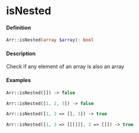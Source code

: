 # isNested

#### Definition

```php
Arr::isNested(array $array): bool
```

#### Description

Check if any element of an array is also an array

#### Examples

```php
Arr::isNested([]) -> false

Arr::isNested([1, 2, 3]) -> false

Arr::isNested([1, 2 => [], 3]) -> true

Arr::isNested([1, 2 => [[[]]], 3 => []]) -> true
```

